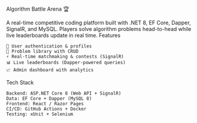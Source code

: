 Algorithm Battle Arena 🏆

A real-time competitive coding platform built with .NET 8, EF Core, Dapper, SignalR, and MySQL.
Players solve algorithm problems head-to-head while live leaderboards update in real time.
Features

    👥 User authentication & profiles
    🧩 Problem library with CRUD
    ⚡ Real-time matchmaking & contests (SignalR)
    📊 Live leaderboards (Dapper-powered queries)
    📈 Admin dashboard with analytics

Tech Stack

    Backend: ASP.NET Core 8 (Web API + SignalR)
    Data: EF Core + Dapper (MySQL 8)
    Frontend: React / Razor Pages
    CI/CD: GitHub Actions + Docker
    Testing: xUnit + Selenium
